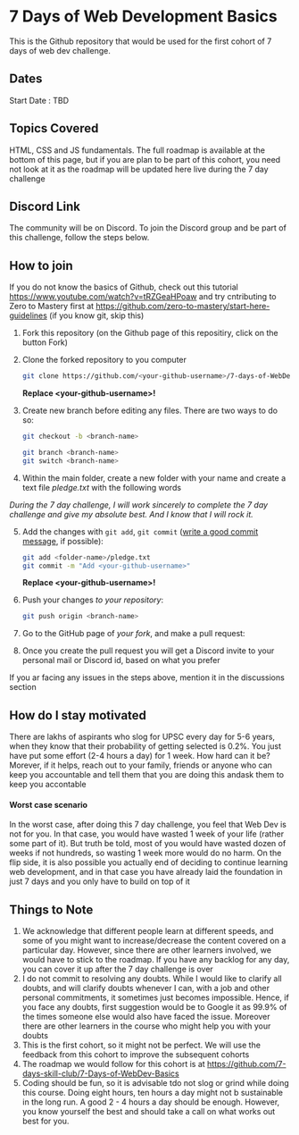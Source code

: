 # 7 Days of Web Development Basics 
This is the Github repository that would be used for the first cohort of 7 days of web dev challenge.

## Dates
Start Date : TBD

## Topics Covered
HTML, CSS and JS fundamentals. The full roadmap is available at the bottom of this page, but if you are plan to be part of this cohort, you need not look at it as the roadmap will be updated here live during the 7 day challenge

## Discord Link
The community will be on Discord. To join the Discord group and be part of this challenge, follow the steps below.

## How to join
If you do not know the basics of Github, check out this tutorial https://www.youtube.com/watch?v=tRZGeaHPoaw and try cntributing to Zero to Mastery first at https://github.com/zero-to-mastery/start-here-guidelines (if you know git, skip this)
1. Fork this repository (on the Github page of this repositiry, click on the button Fork)
2. Clone the forked repository to you computer
     ```bash
   git clone https://github.com/<your-github-username>/7-days-of-WebDev-Basics-Cohort1.git
   ```
   **Replace \<your-github-username\>!**
3. Create new branch before editing any files. There are two ways to do so:

   ```bash
   git checkout -b <branch-name>
   ```

   ```bash
   git branch <branch-name>
   git switch <branch-name>
   ```
4.  Within the main folder, create a new folder with your name and create a text file _pledge.txt_ with the following words
    
   _During the 7 day challenge, I will work sincerely to complete the 7 day challenge and give my absolute best. And I know that I will rock it._
   
5. Add the changes with `git add`, `git commit` ([write a good commit message](https://chris.beams.io/posts/git-commit/), if possible):

   ```bash
   git add <folder-name>/pledge.txt
   git commit -m "Add <your-github-username>"
   ```

   **Replace \<your-github-username\>!**

6. Push your changes _to your repository_:

   ```bash
   git push origin <branch-name>
   ```
7. Go to the GitHub page of _your fork_, and make a pull request:
8. Once you create the pull request you will get a Discord invite to your personal mail or Discord id, based on what you prefer

If you ar facing any issues in the steps above, mention it in the discussions section

## How do I stay motivated
There are lakhs of aspirants who slog for UPSC every day for 5-6 years, when they know that their probability of getting selected is 0.2%. You just have put some effort (2-4 hours a day) for 1 week. How hard can it be? <br> Morever, if it helps, reach out to your family, friends or anyone who can keep you accountable and tell them that you are doing this andask them to keep you accontable

#### Worst case scenario
In the worst case, after doing this 7 day challenge, you feel that Web Dev is not for you. In that case, you would have wasted 1 week of your life (rather some part of it). But truth be told, most of you would have wasted dozen of weeks if not hundreds, so wasting 1 week more would do no harm. On the flip side, it is also possible you actually end of deciding to continue learning web development, and in that case you have already laid the foundation in just 7 days and you only have to build on top of it

## Things to Note
1. We acknowledge that different people learn at different speeds, and some of you might want to increase/decrease the content covered on a particular day. However, since there are other learners involved, we would have to stick to the roadmap. If you have any backlog for any day, you can cover it up after the 7 day challenge is over
2. I do not commit to resolving any doubts. While I would like to clarify all doubts, and will clarify doubts whenever I can, with a job and other personal commitments, it sometimes just becomes impossible. Hence, if you face any doubts, first suggestion would be to Google it as 99.9% of the times someone else would also have faced the issue. Moreover there are other learners in the course who might help you with your doubts
3. This is the first cohort, so it might not be perfect. We will use the feedback from this cohort to improve the subsequent cohorts
4. The roadmap we would follow for this cohort is at https://github.com/7-days-skill-club/7-Days-of-WebDev-Basics
5. Coding should be fun, so it is advisable tdo not slog or grind while doing this course. Doing eight hours, ten hours a day might not b sustainable in the long run. A good 2 - 4 hours a day should be enough. However, you know yourself the best and should take a call on what works out best for you.

